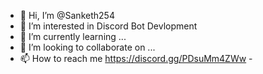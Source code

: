 - 👋 Hi, I’m @Sanketh254
- 👀 I’m interested in Discord Bot Devlopment
- 🌱 I’m currently learning ...
- 💞️ I’m looking to collaborate on ...
- 📫 How to reach me https://discord.gg/PDsuMm4ZWw -

<!---
Sanketh254/Sanketh254 is a ✨ special ✨ repository because its `README.md` (this file) appears on your GitHub profile.
You can click the Preview link to take a look at your changes.
--->
